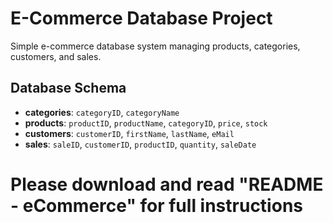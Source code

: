 # E-Commerce Database Project

Simple e-commerce database system managing products, categories, customers, and sales.

## Database Schema

- **categories**: `categoryID`, `categoryName`
- **products**: `productID`, `productName`, `categoryID`, `price`, `stock`
- **customers**: `customerID`, `firstName`, `lastName`, `eMail`
- **sales**: `saleID`, `customerID`, `productID`, `quantity`, `saleDate`

# Please download and read "README - eCommerce" for full instructions
